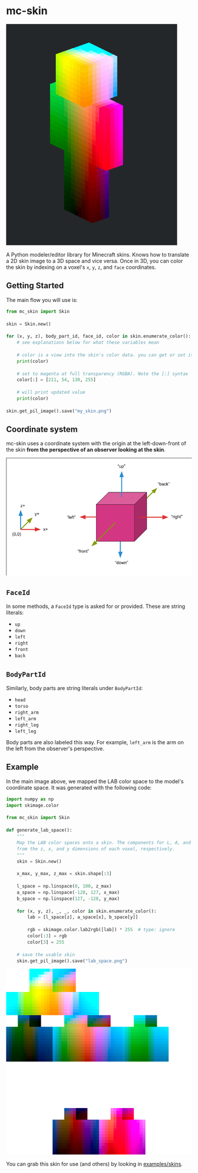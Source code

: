 # mc-skin

![lab skin in 3d](./docs/lab-3d.png)

A Python modeler/editor library for Minecraft skins. Knows how to translate a
2D skin image to a 3D space and vice versa. Once in 3D, you can color the skin by
indexing on a voxel's `x`, `y`, `z`, and `face` coordinates.

## Getting Started

The main flow you will use is:

```python
from mc_skin import Skin

skin = Skin.new()

for (x, y, z), body_part_id, face_id, color in skin.enumerate_color():
    # see explanations below for what these variables mean

    # color is a view into the skin's color data. you can get or set it
    print(color)

    # set to magenta at full transparency (RGBA). Note the [:] syntax
    color[:] = [211, 54, 130, 255]

    # will print updated value
    print(color)

skin.get_pil_image().save("my_skin.png")
```

## Coordinate system

mc-skin uses a coordinate system with the origin at the left-down-front of the
skin **from the perspective of an observer looking at the skin**.

![coordinate system](./docs/coordsys.png)

## `FaceId`

In some methods, a `FaceId` type is asked for or provided. These are string literals:

- `up`
- `down`
- `left`
- `right`
- `front`
- `back`

## `BodyPartId`

Similarly, body parts are string literals under `BodyPartId`:

- `head`
- `torso`
- `right_arm`
- `left_arm`
- `right_leg`
- `left_leg`

Body parts are also labeled this way. For example, `left_arm` is the arm on the
left from the observer's perspective.

## Example

In the main image above, we mapped the LAB color space to the model's
coordinate space. It was generated with the following code:

```python
import numpy as np
import skimage.color

from mc_skin import Skin

def generate_lab_space():
    """
    Map the LAB color spaces onto a skin. The components for L, A, and B come
    from the z, x, and y dimensions of each voxel, respectively.
    """
    skin = Skin.new()

    x_max, y_max, z_max = skin.shape[:3]

    l_space = np.linspace(0, 100, z_max)
    a_space = np.linspace(-128, 127, x_max)
    b_space = np.linspace(127, -128, y_max)

    for (x, y, z), _, _, color in skin.enumerate_color():
        lab = [l_space[z], a_space[x], b_space[y]]

        rgb = skimage.color.lab2rgb([lab]) * 255  # type: ignore
        color[:3] = rgb
        color[3] = 255

    # save the usable skin
    skin.get_pil_image().save("lab_space.png")
```

![lab skin](./docs/lab-scaled.png)

You can grab this skin for use (and others) by looking in
[examples/skins](examples/skins).

